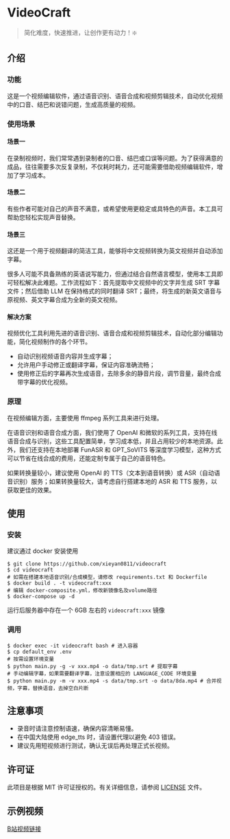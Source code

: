 # VideoCraft

> 简化难度，快速推进，让创作更有动力！❇️

## 介绍

### 功能

这是一个视频编辑软件，通过语音识别、语音合成和视频剪辑技术，自动优化视频中的口音、结巴和说错问题，生成高质量的视频。

### 使用场景

#### 场景一

在录制视频时，我们常常遇到录制者的口音、结巴或口误等问题。为了获得满意的成品，往往需要多次反复录制，不仅耗时耗力，还可能需要借助视频编辑软件，增加了学习成本。

#### 场景二

有些作者可能对自己的声音不满意，或希望使用更稳定或具特色的声音。本工具可帮助您轻松实现声音替换。

#### 场景三

这还是一个用于视频翻译的简洁工具，能够将中文视频转换为英文视频并自动添加字幕。

很多人可能不具备熟练的英语说写能力，但通过结合自然语言模型，使用本工具即可轻松解决此难题。工作流程如下：首先提取中文视频中的文字并生成 SRT 字幕文件；然后借助 LLM 在保持格式的同时翻译 SRT；最终，将生成的新英文语音与原视频、英文字幕合成为全新的英文视频。

#### 解决方案

视频优化工具利用先进的语音识别、语音合成和视频剪辑技术，自动化部分编辑功能，简化视频制作的各个环节。

* 自动识别视频语音内容并生成字幕；
* 允许用户手动修正或翻译字幕，保证内容准确流畅；
* 使用修正后的字幕再次生成语音，去除多余的静音片段，调节音量，最终合成带字幕的优化视频。

### 原理

在视频编辑方面，主要使用 ffmpeg 系列工具来进行处理。

在语音识别和语音合成方面，我们使用了 OpenAI 和微软的系列工具，支持在线语音合成与识别，这些工具配置简单，学习成本低，并且占用较少的本地资源。此外，我们还支持在本地部署 FunASR 和 GPT_SoVITS 等深度学习模型，这种方式可以节省在线合成的费用，还能定制专属于自己的语音特色。

如果转换量较小，建议使用 OpenAI 的 TTS（文本到语音转换）或 ASR（自动语音识别）服务；如果转换量较大，请考虑自行搭建本地的 ASR 和 TTS 服务，以获取更佳的效果。

## 使用

### 安装

建议通过 docker 安装使用

```shell
$ git clone https://github.com/xieyan0811/videocraft
$ cd videocraft
# 如需在搭建本地语音识别/合成模型，请修改 requirements.txt 和 Dockerfile
$ docker build . -t videocraft:xxx 
# 编辑 docker-composite.yml，修改新镜像名及volume路径
$ docker-compose up -d
```

运行后服务器中存在一个 6GB 左右的 `videocraft:xxx` 镜像

### 调用

``` shell
$ docker exec -it videocraft bash # 进入容器
$ cp default_env .env
# 按需设置环境变量
$ python main.py -g -v xxx.mp4 -o data/tmp.srt # 提取字幕
# 手动编辑字幕，如果需要翻译字幕，注意设置相应的 LANGUAGE_CODE 环境变量
$ python main.py -m -v xxx.mp4 -s data/tmp.srt -o data/8da.mp4 # 合并视频，字幕，替换语音，去掉空白片断
```

## 注意事项

* 录音时请注意控制语速，确保内容清晰易懂。
* 在中国大陆使用 edge_tts 时，请设置代理以避免 403 错误。
* 建议先用短视频进行测试，确认无误后再处理正式长视频。

## 许可证

此项目是根据 MIT 许可证授权的。有关详细信息，请参阅 [LICENSE](./LICENSE) 文件。

## 示例视频

[B站视频链接](https://www.bilibili.com/video/BV18ZQuY2ETP/)
